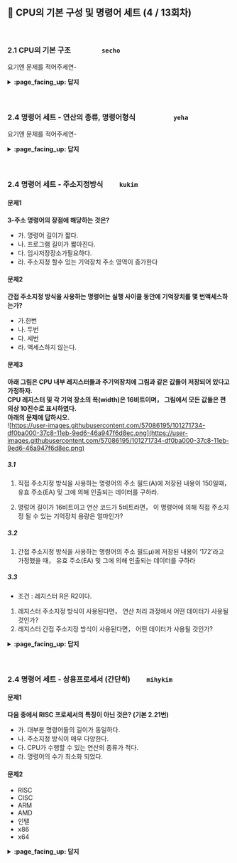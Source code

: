 ## 🦄 CPU의 기본 구성 및 명령어 세트 (4 / 13회차)
<br>

### 2.1 CPU의 기본 구조　　　　	`secho`

요기엔 문제를 적어주세연-

<details>
<summary> <b> :page_facing_up: 답지 </b>  </summary><br>
  
답지의 구성은<br>
문제와 동일하게 부탁드려연-

</details>
<br><br>

### 2.4 명령어 세트 - 연산의 종류, 명령어형식　　　　　	`yeha`

요기엔 문제를 적어주세연-

<details>
<summary> <b> :page_facing_up: 답지 </b>  </summary><br>
  
답지의 구성은<br>
문제와 동일하게 부탁드려연-

</details>
<br><br>

### 2.4 명령어 세트 - 주소지정방식　　	`kukim`

#### 문제1
**3-주소 명령어의 장점에 해당하는 것은?**
- 가. 명령어 길이가 짧다.
- 나. 프로그램 길이가 짧아진다.
- 다. 임시저장장소가필요하다.
- 라. 주소지정 할수 있는 기억장치 주소 영역이 증가한다

#### 문제2
**간접 주소지정 방식을 사용하는 명령어는 실행 사이클 동안에 기억장치를 몇 번액세스하는가?**
- 가.한번 
- 나. 두번
- 다. 세번
- 라. 액세스하지 않는다.

#### 문제3
**아래 그림은 CPU 내부 레지스터들과 주기억장치에 그림과 같은 값들이 저장되어 있다고 가정하자.**  
**CPU 레지스터 및 각 기억 장소의 폭(width)은 16비트이며， 그림에서 모든 값들은 편의상 10진수로 표시하였다.**  
**아래의 문제에 답하시오.**  
![https://user-images.githubusercontent.com/57086195/101271734-df0ba000-37c8-11eb-9ed6-46a947f6d8ec.png](https://user-images.githubusercontent.com/57086195/101271734-df0ba000-37c8-11eb-9ed6-46a947f6d8ec.png)

##### 3.1
1. 직접 주소지정 방식을 사용하는 명령어의 주소 필드(A)에 저장된 내용이 150일때， 유효 주소(EA) 및 그에 의해 인출되는 데이터를 구하라.

2. 명렁어 길이가 16비트이고 연산 코드가 5비트라면， 이 명령어에 의해 직접 주소지정 될 수 있는 기억장치 용량은 얼마인가?

##### 3.2
1. 간접 주소지정 방식을 사용하는 명령어의 주소 필드μ)에 저장된 내용이 ‘172’라고 가정했을 때， 유효 주소(EA) 및 그에 의해 인출되는 데이터를 구하라


##### 3.3
- 조건 : 레지스터 R은 R2이다.
1. 레지스터 주소지정 방식이 사용된다면， 연산 처리 과정에서 어떤 데이터가 사용될 것인가?
2. 레지스터 간접 주소지정 방식이 사용된다면， 어떤 데이터가 사용될 것인가?

<details>
<summary> <b> :page_facing_up: 답지 </b>  </summary><br>
  
#### 문제1
**3-주소 명령어의 장점에 해당하는 것은?**
- 가. 명령어 길이가 짧다.
- **나. 프로그램 길이가 짧아진다.**
- 다. 임시저장장소가필요하다.
- 라. 주소지정 할수 있는 기억장치 주소 영역이 증가한다

#### 문제2
**간접 주소지정 방식을 사용하는 명령어는 실행 사이클 동안에 기억장치를 몇 번액세스하는가?**
- 가.한번 
- **나. 두번**
- 다. 세번
- 라. 액세스하지 않는다.
- 해설 : 간접 주소지정 방식은 오퍼랜드가 가르키고있는 메모리주소로 접근하고 , 접근한 메모리 주소의 값이 메모리이기에 그 주소로 다시 접근한다.

#### 문제3
**아래 그림은 CPU 내부 레지스터들과 주기억장치에 그림과 같은 값들이 저장되어 있다고 가정하자. 여기서， CPU 레지스터 및 각 기억 장소의 폭(width)은 16비트이며， 그림에서 모든 값들은 편의상 10진수로 표시하였다.**
![https://user-images.githubusercontent.com/57086195/101271734-df0ba000-37c8-11eb-9ed6-46a947f6d8ec.png](https://user-images.githubusercontent.com/57086195/101271734-df0ba000-37c8-11eb-9ed6-46a947f6d8ec.png)

##### 3.1
1. 직접 주소지정 방식을 사용하는 명령어의 주소 필드(A)에 저장된 내용이 150일때， 유효 주소(EA) 및 그에 의해 인출되는 데이터를 구하라.
- 정답 : '1234'
- 해설 : EA = 150이므로， 기억장치 150번지에 저장된 데이터 ‘1234'가 인출된다.

2. 명렁어 길이가 16비트이고 연산 코드가 5비트라면， 이 명령어에 의해 직접 주소지정 될 수 있는 기억장치 용량은 얼마인가?
- 정답 : 4096Byte = 2^11 * 2byte
- 해설 : 주소 필드가 11비트이므로， 직접 주소지정 할 수 있는 기억장치 용량은 2^11 = 2048 단어가 된다. 그런데 각 기억 장소에 저장되는 데이터의 비트 수가 16비트 (2바이트)이므로， 기억장치 용량은 4096바이트로 표현할 수도 있다.

![https://user-images.githubusercontent.com/57086195/101271736-e632ae00-37c8-11eb-8a92-940904c7d5ea.png](https://user-images.githubusercontent.com/57086195/101271736-e632ae00-37c8-11eb-8a92-940904c7d5ea.png)

##### 3.2
1. 간접 주소지정 방식을 사용하는 명령어의 주소 필드μ)에 저장된 내용이 ‘172’라고 가정했을 때， 유효 주소(EA) 및 그에 의해 인출되는 데이터를 구하라
- 정답 : 3256
- 해설 : EA는 그림 2-24의 기억장치 172번지에 저장되어 있는 ‘202’이다. 따라서 명령어 실행에 사용될 데이터로는 기억장치 202번지에 저장되어 있는‘3256’이 인출된다.

![https://user-images.githubusercontent.com/57086195/101271741-f34f9d00-37c8-11eb-977e-d4a807a9f8d5.png](https://user-images.githubusercontent.com/57086195/101271741-f34f9d00-37c8-11eb-977e-d4a807a9f8d5.png)

##### 3.3
- 레지스터 R은 R2라고 가정한다.
1. 레지스터 주소지정 방식이 사용된다면， 연산 처리 과정에서 어떤 데이터가 사용될 것인가?
- 정답 :  R2에 저장되어 있는 데이터 ‘151’이 사용된다.
2. 레지스터 간접 주소지정 방식이 사용된다면， 어떤 데이터가 사용될 것인가?
- 정답 :  기억장치 151번지에 저장되어 있는 데이터 ‘5678’이 사용된다.

![https://user-images.githubusercontent.com/57086195/101271784-58a38e00-37c9-11eb-8a5e-81be3b313563.png](https://user-images.githubusercontent.com/57086195/101271784-58a38e00-37c9-11eb-8a5e-81be3b313563.png)

</details>
<br><br>

### 2.4 명령어 세트 - 상용프로세서 (간단히)　　	`mihykim`

#### 문제1
__다음 중에서 RISC 프로세서의 특징이 아닌 것은? (기본 2.21번)__
- 가. 대부분 명령어들의 길이가 동일하다.
- 나. 주소지정 방식이 매우 다양한다.
- 다. CPU가 수행할 수 있는 연산의 종류가 적다.
- 라. 명령어의 수가 최소화 되었다.

#### 문제2
- RISC
- CISC
- ARM
- AMD
- 인텔
- x86
- x64

<details>
<summary> <b> :page_facing_up: 답지 </b>  </summary><br>
  
https://www.youtube.com/watch?v=vbkFfo7w3II

</details>
<br><br>
